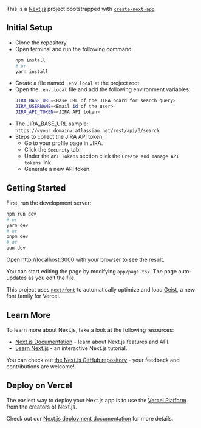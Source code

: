 This is a [Next.js](https://nextjs.org) project bootstrapped with [`create-next-app`](https://nextjs.org/docs/app/api-reference/cli/create-next-app).

## Initial Setup
- Clone the repository.
- Open terminal and run the following command:
  ```bash
  npm install
  # or
  yarn install
  ```
- Create a file named `.env.local` at the project root.
- Open the `.env.local` file and add the following environment variables:
  ```bash
  JIRA_BASE_URL=<Base URL of the JIRA board for search query>
  JIRA_USERNAME=<Email id of the user>
  JIRA_API_TOKEN=<JIRA API token>
  ```
- The JIRA_BASE_URL sample: `https://<your_domain>.atlassian.net/rest/api/3/search`
- Steps to collect the JIRA API token:
  - Go to your profile page in JIRA.
  - Click the `Security` tab.
  - Under the `API Tokens` section click the `Create and manage API tokens` link.
  - Generate a new API token.

## Getting Started

First, run the development server:

```bash
npm run dev
# or
yarn dev
# or
pnpm dev
# or
bun dev
```

Open [http://localhost:3000](http://localhost:3000) with your browser to see the result.

You can start editing the page by modifying `app/page.tsx`. The page auto-updates as you edit the file.

This project uses [`next/font`](https://nextjs.org/docs/app/building-your-application/optimizing/fonts) to automatically optimize and load [Geist](https://vercel.com/font), a new font family for Vercel.

## Learn More

To learn more about Next.js, take a look at the following resources:

- [Next.js Documentation](https://nextjs.org/docs) - learn about Next.js features and API.
- [Learn Next.js](https://nextjs.org/learn) - an interactive Next.js tutorial.

You can check out [the Next.js GitHub repository](https://github.com/vercel/next.js) - your feedback and contributions are welcome!

## Deploy on Vercel

The easiest way to deploy your Next.js app is to use the [Vercel Platform](https://vercel.com/new?utm_medium=default-template&filter=next.js&utm_source=create-next-app&utm_campaign=create-next-app-readme) from the creators of Next.js.

Check out our [Next.js deployment documentation](https://nextjs.org/docs/app/building-your-application/deploying) for more details.
